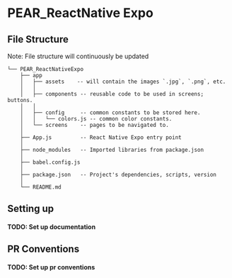 # PEAR_ReactNative Expo

## File Structure
Note: File structure will continuously be updated
```
└── PEAR_ReactNativeExpo
    ├── app
    │   ├── assets    -- will contain the images `.jpg`, `.png`, etc.
    │   │   
    │   ├── components -- reusable code to be used in screens; buttons.
    │   │   
    │   ├── config     -- common constants to be stored here. 
    │   │   └── colors.js -- common color constants.
    │   └── screens    -- pages to be navigated to.
    │       
    ├── App.js         -- React Native Expo entry point
    │
    ├── node_modules   -- Imported libraries from package.json
    │
    ├── babel.config.js 
    │
    ├── package.json   -- Project's dependencies, scripts, version 
    │
    └── README.md
```

## Setting up
#### TODO: Set up documentation 

## PR Conventions
#### TODO: Set up pr conventions
